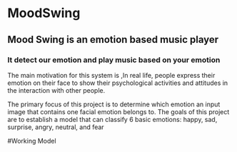 # MoodSwing

<h2>Mood Swing is an emotion based music player</h2>
<h3>It detect our emotion and play music based on your emotion</h3>
 The main motivation for this system is ,In real life, people express their emotion on their face to show their psychological activities and attitudes in the interaction with other people. 

  The primary focus of this project is to determine which emotion an input image that contains one facial emotion belongs to. 
  The goals of this project are to establish a model that can classify 6 basic emotions: happy, sad, surprise, angry, neutral, and fear
  
  #Working Model
  
  <img src="">
